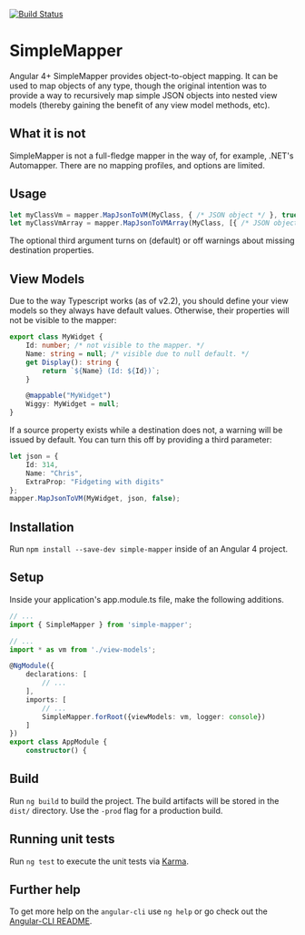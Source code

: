 [![Build Status](https://travis-ci.org/cdibbs/simple-mapper.svg?branch=master)](https://travis-ci.org/cdibbs/simple-mapper)

# SimpleMapper
Angular 4+ SimpleMapper provides object-to-object mapping. It can be used to map objects of any type,
though the original intention was to provide a way to recursively map simple JSON objects into nested
view models (thereby gaining the benefit of any view model methods, etc).

## What it is not
SimpleMapper is not a full-fledge mapper in the way of, for example, .NET's Automapper. There are no
mapping profiles, and options are limited.

## Usage

```typescript
let myClassVm = mapper.MapJsonToVM(MyClass, { /* JSON object */ }, true);
let myClassVmArray = mapper.MapJsonToVMArray(MyClass, [{ /* JSON object array */ }], false);
```

The optional third argument turns on (default) or off warnings about missing destination properties.

## View Models
Due to the way Typescript works (as of v2.2), you should define your view models so they always have
default values. Otherwise, their properties will not be visible to the mapper:

```typescript 
export class MyWidget {
    Id: number; /* not visible to the mapper. */
    Name: string = null; /* visible due to null default. */
    get Display(): string { 
        return `${Name} (Id: ${Id})`;
    }

    @mappable("MyWidget")
    Wiggy: MyWidget = null;
}
```

If a source property exists while a destination does not, a warning will be issued by default.
You can turn this off by providing a third parameter:

```typescript
let json = {
    Id: 314,
    Name: "Chris",
    ExtraProp: "Fidgeting with digits"
};
mapper.MapJsonToVM(MyWidget, json, false);
```

## Installation

Run `npm install --save-dev simple-mapper` inside of an Angular 4 project.

## Setup
Inside your application's app.module.ts file, make the following additions.

```typescript
// ...
import { SimpleMapper } from 'simple-mapper';

// ...
import * as vm from './view-models';

@NgModule({
    declarations: [
        // ...
    ],
    imports: [
        // ...
        SimpleMapper.forRoot({viewModels: vm, logger: console})
    ]
})
export class AppModule {
    constructor() {
```

## Build

Run `ng build` to build the project. The build artifacts will be stored in the `dist/` directory. Use the `-prod` flag for a production build.

## Running unit tests

Run `ng test` to execute the unit tests via [Karma](https://karma-runner.github.io).

## Further help

To get more help on the `angular-cli` use `ng help` or go check out the [Angular-CLI README](https://github.com/angular/angular-cli/blob/master/README.md).
